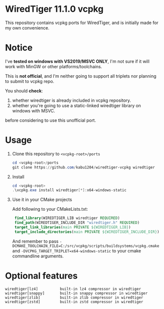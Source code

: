 # WiredTiger 11.1.0 vcpkg

This repository contains vcpkg ports for WiredTiger, and is initially made for my own convenience.

# Notice

I've **tested on windows with VS2019/MSVC ONLY**, I'm not sure if it will work with MinGW or other platforms/toolchains.

This is **not official**, and I'm neither going to support all triplets nor planning to submit to vcpkg repo.

You should **check**:
1. whether wiredtiger is already included in vcpkg repository.
2. whether you're going to use a static-linked wiredtiger library on windows with MSVC.

before considering to use this unofficial port.

# Usage

1. Clone this repository to `<vcpkg-root>/ports`
   ```powershell
   cd <vcpkg-root>/ports
   git clone https://github.com/kabu1204/wiredtiger-vcpkg wiredtiger
   ```
2. Install
   ```powershell
   cd <vcpkg-root>
   .\vcpkg.exe install wiredtiger[*]:x64-windows-static
   ```
3. Use it in your CMake projects
   
   Add following to your CMakeLists.txt:
   ```cmake
    find_library(WIREDTIGER_LIB wiredtiger REQUIRED)
    find_path(WIREDTIGER_INCLUDE_DIR "wiredtiger.h" REQUIRED)    
    target_link_libraries(main PRIVATE ${WIREDTIGER_LIB})
    target_include_directories(main PRIVATE ${WIREDTIGER_INCLUDE_DIR})
   ```

   And remember to pass `-DCMAKE_TOOLCHAIN_FILE=C:/src/vcpkg/scripts/buildsystems/vcpkg.cmake ` and 
   `-DVCPKG_TARGET_TRIPLET=x64-windows-static` to your cmake commandline arguments.

# Optional features

```
wiredtiger[lz4]          built-in lz4 compressor in wiredtiger
wiredtiger[snappy]       built-in snappy compressor in wiredtiger
wiredtiger[zlib]         built-in zlib compressor in wiredtiger
wiredtiger[zstd]         built-in zstd compressor in wiredtiger
```

